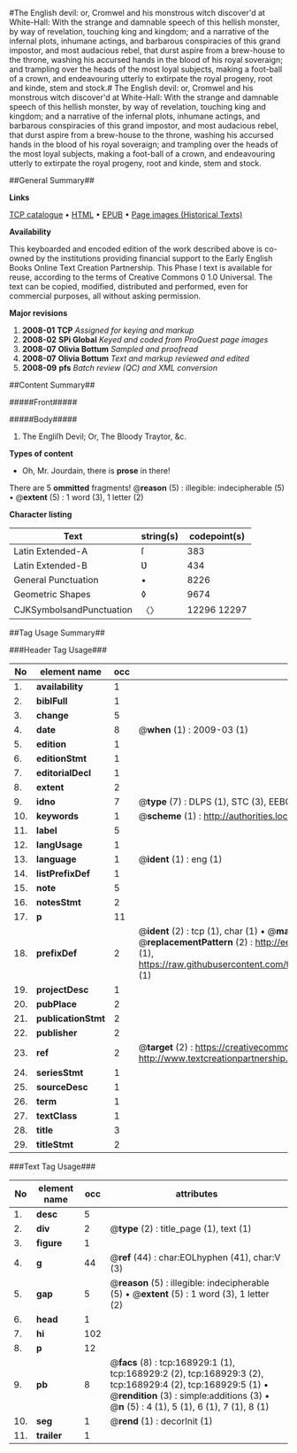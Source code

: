 #The English devil: or, Cromwel and his monstrous witch discover'd at White-Hall: With the strange and damnable speech of this hellish monster, by way of revelation, touching king and kingdom; and a narrative of the infernal plots, inhumane actings, and barbarous conspiracies of this grand impostor, and most audacious rebel, that durst aspire from a brew-house to the throne, washing his accursed hands in the blood of his royal soveraign; and trampling over the heads of the most loyal subjects, making a foot-ball of a crown, and endeavouring utterly to extirpate the royal progeny, root and kinde, stem and stock.#
The English devil: or, Cromwel and his monstrous witch discover'd at White-Hall: With the strange and damnable speech of this hellish monster, by way of revelation, touching king and kingdom; and a narrative of the infernal plots, inhumane actings, and barbarous conspiracies of this grand impostor, and most audacious rebel, that durst aspire from a brew-house to the throne, washing his accursed hands in the blood of his royal soveraign; and trampling over the heads of the most loyal subjects, making a foot-ball of a crown, and endeavouring utterly to extirpate the royal progeny, root and kinde, stem and stock.

##General Summary##

**Links**

[TCP catalogue](http://www.ota.ox.ac.uk/tcp/)  • 
[HTML](http://tei.it.ox.ac.uk/tcp/Texts-HTML/free/A84/A84013.html)  • 
[EPUB](http://tei.it.ox.ac.uk/tcp/Texts-EPUB/free/A84/A84013.epub) • 
[Page images (Historical Texts)](https://data.historicaltexts.jisc.ac.uk/view?pubId=eebo-99867965e&pageId=eebo-99867965e-168929-1)

**Availability**

This keyboarded and encoded edition of the
	       work described above is co-owned by the institutions
	       providing financial support to the Early English Books
	       Online Text Creation Partnership. This Phase I text is
	       available for reuse, according to the terms of Creative
	       Commons 0 1.0 Universal. The text can be copied,
	       modified, distributed and performed, even for
	       commercial purposes, all without asking permission.

**Major revisions**

1. __2008-01__ __TCP__ *Assigned for keying and markup*
1. __2008-02__ __SPi Global__ *Keyed and coded from ProQuest page images*
1. __2008-07__ __Olivia Bottum__ *Sampled and proofread*
1. __2008-07__ __Olivia Bottum__ *Text and markup reviewed and edited*
1. __2008-09__ __pfs__ *Batch review (QC) and XML conversion*

##Content Summary##

#####Front#####

#####Body#####

1. The Engliſh Devil; Or, The Bloody Traytor, &c.

**Types of content**

  * Oh, Mr. Jourdain, there is **prose** in there!

There are 5 **ommitted** fragments! 
 @__reason__ (5) : illegible: indecipherable (5)  •  @__extent__ (5) : 1 word (3), 1 letter (2)

**Character listing**


|Text|string(s)|codepoint(s)|
|---|---|---|
|Latin Extended-A|ſ|383|
|Latin Extended-B|Ʋ|434|
|General Punctuation|•|8226|
|Geometric Shapes|◊|9674|
|CJKSymbolsandPunctuation|〈〉|12296 12297|

##Tag Usage Summary##

###Header Tag Usage###

|No|element name|occ|attributes|
|---|---|---|---|
|1.|__availability__|1||
|2.|__biblFull__|1||
|3.|__change__|5||
|4.|__date__|8| @__when__ (1) : 2009-03 (1)|
|5.|__edition__|1||
|6.|__editionStmt__|1||
|7.|__editorialDecl__|1||
|8.|__extent__|2||
|9.|__idno__|7| @__type__ (7) : DLPS (1), STC (3), EEBO-CITATION (1), PROQUEST (1), VID (1)|
|10.|__keywords__|1| @__scheme__ (1) : http://authorities.loc.gov/ (1)|
|11.|__label__|5||
|12.|__langUsage__|1||
|13.|__language__|1| @__ident__ (1) : eng (1)|
|14.|__listPrefixDef__|1||
|15.|__note__|5||
|16.|__notesStmt__|2||
|17.|__p__|11||
|18.|__prefixDef__|2| @__ident__ (2) : tcp (1), char (1)  •  @__matchPattern__ (2) : ([0-9\-]+):([0-9IVX]+) (1), (.+) (1)  •  @__replacementPattern__ (2) : http://eebo.chadwyck.com/downloadtiff?vid=$1&page=$2 (1), https://raw.githubusercontent.com/textcreationpartnership/Texts/master/tcpchars.xml#$1 (1)|
|19.|__projectDesc__|1||
|20.|__pubPlace__|2||
|21.|__publicationStmt__|2||
|22.|__publisher__|2||
|23.|__ref__|2| @__target__ (2) : https://creativecommons.org/publicdomain/zero/1.0/ (1), http://www.textcreationpartnership.org/docs/. (1)|
|24.|__seriesStmt__|1||
|25.|__sourceDesc__|1||
|26.|__term__|1||
|27.|__textClass__|1||
|28.|__title__|3||
|29.|__titleStmt__|2||


###Text Tag Usage###

|No|element name|occ|attributes|
|---|---|---|---|
|1.|__desc__|5||
|2.|__div__|2| @__type__ (2) : title_page (1), text (1)|
|3.|__figure__|1||
|4.|__g__|44| @__ref__ (44) : char:EOLhyphen (41), char:V (3)|
|5.|__gap__|5| @__reason__ (5) : illegible: indecipherable (5)  •  @__extent__ (5) : 1 word (3), 1 letter (2)|
|6.|__head__|1||
|7.|__hi__|102||
|8.|__p__|12||
|9.|__pb__|8| @__facs__ (8) : tcp:168929:1 (1), tcp:168929:2 (2), tcp:168929:3 (2), tcp:168929:4 (2), tcp:168929:5 (1)  •  @__rendition__ (3) : simple:additions (3)  •  @__n__ (5) : 4 (1), 5 (1), 6 (1), 7 (1), 8 (1)|
|10.|__seg__|1| @__rend__ (1) : decorInit (1)|
|11.|__trailer__|1||
